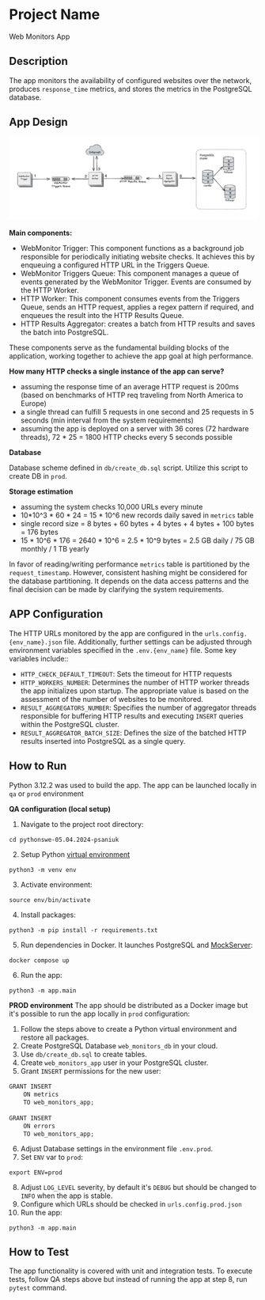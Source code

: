 # Project Name
Web Monitors App

## Description
The app monitors the availability of configured websites over the network, produces `response_time` metrics, and stores the metrics in the PostgreSQL database.

## App Design
![alt text](app_design.png)

**Main components:**
- WebMonitor Trigger: This component functions as a background job responsible for periodically initiating website checks. It achieves this by enqueuing a configured HTTP URL in the Triggers Queue. 
- WebMonitor Triggers Queue: This component manages a queue of events generated by the WebMonitor Trigger. Events are consumed by the HTTP Worker.
- HTTP Worker: This component consumes events from the Triggers Queue, sends an HTTP request, applies a regex pattern if required, and enqueues the result into the HTTP Results Queue.
- HTTP Results Aggregator: creates a batch from HTTP results and saves the batch into PostgreSQL.

These components serve as the fundamental building blocks of the application, working together to achieve the app goal at high performance.

**How many HTTP checks a single instance of the app can serve?**
- assuming the response time of an average HTTP request is 200ms (based on benchmarks of HTTP req traveling from North America to Europe)
- a single thread can fulfill 5 requests in one second and 25 requests in 5 seconds (min interval from the system requirements)
- assuming the app is deployed on a server with 36 cores (72 hardware threads), 72 * 25 = 1800 HTTP checks every 5 seconds possible 

**Database**

Database scheme defined in `db/create_db.sql` script. Utilize this script to create DB in `prod`.

**Storage estimation**
- assuming the system checks 10,000 URLs every minute
- 10*10^3 * 60 * 24 = 15 * 10^6 new records daily saved in `metrics` table
- single record size = 8 bytes + 60 bytes + 4 bytes + 4 bytes + 100 bytes = 176 bytes
- 15 * 10^6 * 176 = 2640 * 10^6 = 2.5 * 10^9 bytes = 2.5 GB daily / 75 GB monthly / 1 TB yearly

In favor of reading/writing performance `metrics` table is partitioned by the `request_timestamp`. However, consistent hashing might be considered for the database partitioning. It depends on the data access patterns and the final decision can be made by clarifying the system requirements. 

## APP Configuration
The HTTP URLs monitored by the app are configured in the `urls.config.{env_name}.json` file. 
Additionally, further settings can be adjusted through environment variables specified in the `.env.{env_name}` file. 
Some key variables include::
- `HTTP_CHECK_DEFAULT_TIMEOUT`: Sets the timeout for HTTP requests
- `HTTP_WORKERS_NUMBER`: Determines the number of HTTP worker threads the app initializes upon startup. The appropriate value is based on the assessment of the number of websites to be monitored.
- `RESULT_AGGREGATORS_NUMBER`: Specifies the number of aggregator threads responsible for buffering HTTP results and executing `INSERT` queries within the PostgreSQL cluster.
- `RESULT_AGGREGATOR_BATCH_SIZE`: Defines the size of the batched HTTP results inserted into PostgreSQL as a single query.

## How to Run
Python 3.12.2 was used to build the app. The app can be launched locally in `qa` or `prod` environment

**QA configuration (local setup)** 
1. Navigate to the project root directory:
```
cd pythonswe-05.04.2024-psaniuk 
```
2. Setup Python [virtual environment](https://docs.python.org/3/library/venv.html)
```
python3 -m venv env
```
3. Activate environment:
```
source env/bin/activate
```
4. Install packages:
```
python3 -m pip install -r requirements.txt
```
5. Run dependencies in Docker. It launches PostgreSQL and [MockServer](https://www.mock-server.com/):
```
docker compose up
```
6. Run the app:
```
python3 -m app.main
```  
**PROD environment**
The app should be distributed as a Docker image but it's possible to run the app locally in `prod` configuration:
1. Follow the steps above to create a Python virtual environment and restore all packages.
2. Create PostgreSQL Database `web_monitors_db` in your cloud.
3. Use `db/create_db.sql` to create tables.
4. Create `web_monitors_app` user in your PostgreSQL cluster.
5. Grant `INSERT` permissions for the new user:
```
GRANT INSERT
    ON metrics
    TO web_monitors_app;

GRANT INSERT
    ON errors
    TO web_monitors_app;
```
6. Adjust Database settings in the environment file `.env.prod`.
7. Set `ENV` var to `prod`:
```
export ENV=prod
```
8. Adjust `LOG_LEVEL` severity, by default it's `DEBUG` but should be changed to `INFO` when the app is stable.
9. Configure which URLs should be checked in `urls.config.prod.json`
10. Run the app:
```
python3 -m app.main
```
## How to Test
The app functionality is covered with unit and integration tests.
To execute tests, follow QA steps above but instead of running the app at step 8, run `pytest` command.


